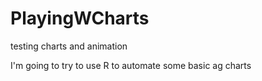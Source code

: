 # PlayingWCharts
testing charts and animation

I'm going to try to use R to automate some basic ag charts

